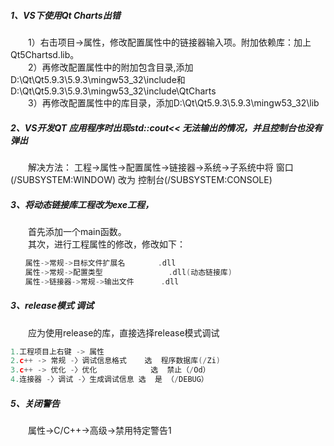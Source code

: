 
##### 1、VS下使用Qt Charts出错　　

&emsp;&emsp;1）右击项目->属性，修改配置属性中的链接器输入项。附加依赖库：加上Qt5Chartsd.lib。  
&emsp;&emsp;2）再修改配置属性中的附加包含目录,添加D:\Qt\Qt5.9.3\5.9.3\mingw53_32\include和D:\Qt\Qt5.9.3\5.9.3\mingw53_32\include\QtCharts  
&emsp;&emsp;3）再修改配置属性中的库目录，添加D:\Qt\Qt5.9.3\5.9.3\mingw53_32\lib


##### 2、VS开发QT 应用程序时出现std::cout<< 无法输出的情况，并且控制台也没有弹出

&emsp;&emsp;解决方法： 工程->属性->配置属性->链接器->系统->子系统中将 窗口(/SUBSYSTEM:WINDOW) 改为 控制台(/SUBSYSTEM:CONSOLE)

##### 3、将动态链接库工程改为exe工程，

&emsp;&emsp;首先添加一个main函数。  
&emsp;&emsp;其次，进行工程属性的修改，修改如下：
```cpp
　　属性->常规->目标文件扩展名　　    .dll
　　属性->常规->配置类型　　　　        .dll(动态链接库)
　　属性->链接器->常规->输出文件      .dll
```

##### 3、release模式 调试

&emsp;&emsp;应为使用release的库，直接选择release模式调试

```cpp
1.工程项目上右键 -> 属性
2.c++ -> 常规 -〉调试信息格式    选  程序数据库(/Zi)
3.c++ -> 优化 -〉优化            选  禁止（/Od）
4.连接器 -〉调试 -〉生成调试信息 选  是 （/DEBUG）
```

##### 5、关闭警告

&emsp;&emsp;属性->C/C++->高级->禁用特定警告1
